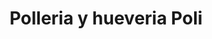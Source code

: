 ---
title: "Polleria y hueveria Poli"
url: /sant-andreu-de-la-barca/polleria-y-hueveria-poli/
shop: Metzgerei
---